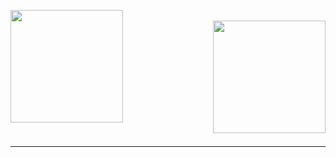 
<!--
**ridhuridhu/ridhuridhu** is a ✨ _special_ ✨ repository because its `README.md` (this file) appears on your GitHub profile.

Here are some ideas to get you started:

- 🔭 I’m currently working on ...
- 🌱 I’m currently learning ...
- 👯 I’m looking to collaborate on ...
- 🤔 I’m looking for help with ...
- 💬 Ask me about ...
- 📫 How to reach me: ...
- 😄 Pronouns: ...
- ⚡ Fun fact: ...
-->


<img align="left" height=180em src="https://github-readme-stats.vercel.app/api/top-langs/?username=rpharshavarthan&theme=vue&hide=css,tcl,html"></img>	
<img align="right" height=180em src="https://github-readme-stats.vercel.app/api?username=rpharshavarthan&count_private=true&show_icons=true&theme=vue&include_all_commits=true"></img>	
<br/><br/><br/><br/><br/><br/><br/><br/><br/><br/>	
<hr>
